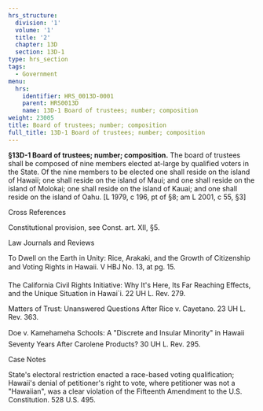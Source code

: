 ```yaml
---
hrs_structure:
  division: '1'
  volume: '1'
  title: '2'
  chapter: 13D
  section: 13D-1
type: hrs_section
tags:
  - Government
menu:
  hrs:
    identifier: HRS_0013D-0001
    parent: HRS0013D
    name: 13D-1 Board of trustees; number; composition
weight: 23005
title: Board of trustees; number; composition
full_title: 13D-1 Board of trustees; number; composition
---
```

**§13D-1 Board of trustees; number; composition.** The board of trustees shall be composed of nine members elected at-large by qualified voters in the State. Of the nine members to be elected one shall reside on the island of Hawaii; one shall reside on the island of Maui; and one shall reside on the island of Molokai; one shall reside on the island of Kauai; and one shall reside on the island of Oahu. [L 1979, c 196, pt of §8; am L 2001, c 55, §3]

Cross References

Constitutional provision, see Const. art. XII, §5.

Law Journals and Reviews

To Dwell on the Earth in Unity: Rice, Arakaki, and the Growth of Citizenship and Voting Rights in Hawaii. V HBJ No. 13, at pg. 15.

The California Civil Rights Initiative: Why It's Here, Its Far Reaching Effects, and the Unique Situation in Hawai`i. 22 UH L. Rev. 279.

Matters of Trust: Unanswered Questions After Rice v. Cayetano. 23 UH L. Rev. 363.

Doe v. Kamehameha Schools: A "Discrete and Insular Minority" in Hawaii Seventy Years After Carolene Products? 30 UH L. Rev. 295.

Case Notes

State's electoral restriction enacted a race-based voting qualification; Hawaii's denial of petitioner's right to vote, where petitioner was not a "Hawaiian", was a clear violation of the Fifteenth Amendment to the U.S. Constitution. 528 U.S. 495.